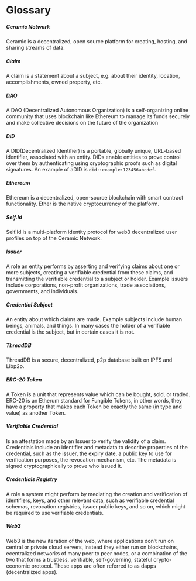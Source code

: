 # Glossary

##### Ceramic Network

Ceramic is a decentralized, open source platform for creating, hosting, and
sharing streams of data.

##### Claim

A claim is a statement about a subject, e.g. about their identity, location, accomplishments, owned property, etc.

##### DAO

A DAO (Decentralized Autonomous Organization) is a self-organizing online
community that uses blockchain like Ethereum to manage its funds securely and make collective decisions on the future of the organization

##### DID

A DID(Decentralized Identifier) is a portable, globally unique, URL-based identifier, associated with an entity. DIDs enable entities to prove control over them by authenticating using cryptographic proofs such as digital signatures. An example of aDID is `did::example:123456abcdef`.

##### Ethereum

Ethereum is a decentralized, open-source blockchain with smart contract functionality. Ether is the native cryptocurrency of the platform.

##### Self.Id

Self.Id is a multi-platform identity protocol for web3 decentralized user profiles on top of the Ceramic Network.

##### Issuer

A role an entity performs by asserting and verifying claims about one or more
subjects, creating a verifiable credential from these claims, and transmitting the verifiable credential to a subject or holder. Example issuers include corporations, non-profit organizations, trade associations, governments, and individuals.

##### Credential Subject

An entity about which claims are made. Example subjects include human beings,
animals, and things. In many cases the holder of a verifiable credential is the subject, but in certain cases it is not.

##### ThreadDB

ThreadDB is a secure, decentralized, p2p database built on IPFS and Libp2p.

##### ERC-20 Token

A Token is a unit that represents value which can be bought, sold, or traded. ERC-20 is an Etherum standard for Fungible Tokens, in other words, they have a property that makes each Token be exactly the same (in type and value) as another Token.

##### Verifiable Credential

Is an attestation made by an Issuer to verify the validity of a claim. Credentials include an identifier and metadata to describe properties of the credential, such as the issuer, the expiry date, a public key to use for verification purposes, the revocation mechanism, etc. The metadata is signed cryptographically to prove who issued it.

##### Credentials Registry

A role a system might perform by mediating the creation and verification of identifiers, keys, and other relevant data, such as verifiable credential schemas, revocation registries, issuer public keys, and so on, which might be required to use verifiable credentials.

##### Web3

Web3 is the new iteration of the web, where applications don’t run on central or private cloud servers, instead they either run on blockchains, ecentralized networks of many peer to peer nodes, or a combination of the two that forms a trustless, verifiable, self-governing, stateful crypto-economic protocol. These apps are often referred to as dapps (decentralized apps).
